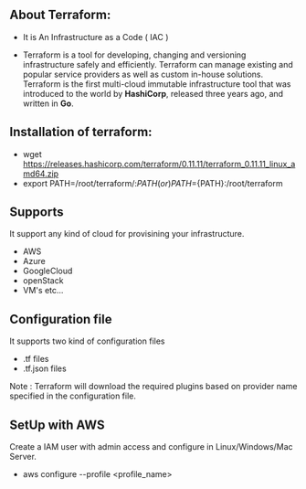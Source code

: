 ## About Terraform:

- It is An Infrastructure as a Code ( IAC )

- Terraform is a tool for developing, changing and versioning infrastructure safely and efficiently. 
Terraform can manage existing and popular service providers as well as custom in-house solutions. 
Terraform is the first multi-cloud immutable infrastructure tool that was introduced to the world by **HashiCorp**,
released three years ago, and written in **Go**. 

## Installation of terraform: 

- wget https://releases.hashicorp.com/terraform/0.11.11/terraform_0.11.11_linux_amd64.zip
- export PATH=/root/terraform/:$PATH (or) PATH=${PATH}:/root/terraform

## Supports

It support any kind of cloud for provisining your infrastructure.

  - AWS
  - Azure
  - GoogleCloud
  - openStack
  - VM's etc...
  
## Configuration file

It supports two kind of configuration files

  - .tf files
  - .tf.json files

  Note : Terraform will download the required plugins based on provider name specified in the configuration file. 

## SetUp with AWS 

Create a IAM user with admin access and configure in Linux/Windows/Mac Server.

  - aws configure --profile <profile_name>
